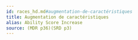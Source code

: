 ```yaml
---
id: races_hd.md#augmentation-de-caractéristiques
title: Augmentation de caractéristiques
alias: Ability Score Increase
source: (MDR p36)(SRD p3)
---
```



